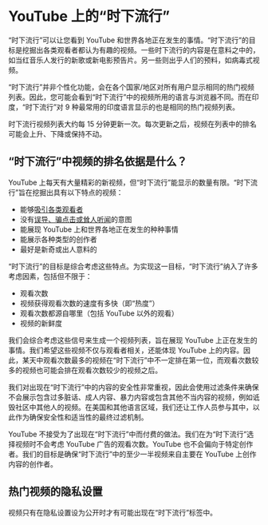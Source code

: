 # YouTube 上的“时下流行”

“时下流行”可以让您看到 YouTube 和世界各地正在发生的事情。“时下流行”的目标是挖掘出各类观看者都认为有趣的视频。一些时下流行的内容是在意料之中的，如当红音乐人发行的新歌或新电影预告片。另一些则出乎人们的预料，如病毒式视频。

“时下流行”并非个性化功能，会在各个国家/地区对所有用户显示相同的热门视频列表。因此，您可能会看到“时下流行”中的视频所用的语言与浏览器不同。而在印度，“时下流行”对 9 种最常用的印度语言显示的也是相同的热门视频列表。

时下流行视频列表大约每 15 分钟更新一次。每次更新之后，视频在列表中的排名可能会上升、下降或保持不动。

## “时下流行”中视频的排名依据是什么？

YouTube 上每天有大量精彩的新视频，但“时下流行”能显示的数量有限。“时下流行”旨在挖掘出具有以下特点的视频：

* 能够[吸引各类观看者](https://support.google.com/youtube/answer/141805)
* 没有[误导、骗点击或耸人听闻](https://support.google.com/youtube/answer/2801973?hl=en)的意图
* 能展现 YouTube 上和世界各地正在发生的种种事情
* 能展示各种类型的创作者
* 最好是新奇或出人意料的

“时下流行”的目标是综合考虑这些特点。为实现这一目标，“时下流行”纳入了许多考虑因素，包括但不限于：

* 观看次数
* 视频获得观看次数的速度有多快（即“热度”）
* 观看次数都源自哪里（包括 YouTube 以外的观看）
* 视频的新鲜度

我们会综合考虑这些信号来生成一个视频列表，旨在展现 YouTube 上正在发生的事情。我们希望这些视频不仅与观看者相关，还能体现 YouTube 上的内容。因此，某天中观看次数最多的视频在“时下流行”中不一定排在第一位，而观看次数较多的视频也可能会排在观看次数较少的视频之后。

我们对出现在“时下流行”中的内容的安全性非常重视，因此会使用过滤条件来确保不会展示包含过多脏话、成人内容、暴力内容或包含其他不当内容的视频，例如诋毁社区中其他人的视频。在美国和其他语言区域，我们还让工作人员参与其中，以此作为确保安全性和适当性的最终过滤机制。

YouTube 不接受为了出现在“时下流行”中而付费的做法。我们在为“时下流行”选择视频时不会考虑 YouTube 广告的观看次数。YouTube 也不会偏向于特定创作者。我们的目标是确保“时下流行”中的至少一半视频来自主要在 YouTube 上创作内容的创作者。

## 热门视频的隐私设置

视频只有在隐私设置设为公开时才有可能出现在“时下流行”标签中。